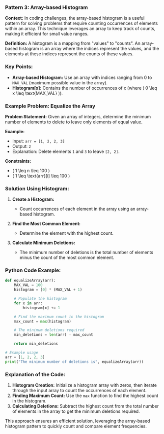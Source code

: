 ### Pattern 3: Array-based Histogram

**Context:**
In coding challenges, the array-based histogram is a useful pattern for solving problems that require counting occurrences of elements within an array. This technique leverages an array to keep track of counts, making it efficient for small value ranges.

**Definition:**
A histogram is a mapping from "values" to "counts". An array-based histogram is an array where the indices represent the values, and the elements at these indices represent the counts of these values.

### Key Points:
- **Array-based Histogram:** Use an array with indices ranging from 0 to `MAX_VAL` (maximum possible value in the array).
- **Histogram[x]:** Contains the number of occurrences of x (where \( 0 \leq x \leq \text{MAX_VAL} \)).

### Example Problem: Equalize the Array

**Problem Statement:**
Given an array of integers, determine the minimum number of elements to delete to leave only elements of equal value.

**Example:**
- Input: `arr = [1, 2, 2, 3]`
- Output: `2`
- Explanation: Delete elements `1` and `3` to leave `[2, 2]`.

**Constraints:**
- \( 1 \leq n \leq 100 \)
- \( 1 \leq \text{arr}[i] \leq 100 \)

### Solution Using Histogram:

1. **Create a Histogram:**
    - Count occurrences of each element in the array using an array-based histogram.

2. **Find the Most Common Element:**
    - Determine the element with the highest count.

3. **Calculate Minimum Deletions:**
    - The minimum number of deletions is the total number of elements minus the count of the most common element.

### Python Code Example:

```python
def equalizeArray(arr):
    MAX_VAL = 100
    histogram = [0] * (MAX_VAL + 1)

    # Populate the histogram
    for x in arr:
        histogram[x] += 1

    # Find the maximum count in the histogram
    max_count = max(histogram)

    # The minimum deletions required
    min_deletions = len(arr) - max_count

    return min_deletions

# Example usage
arr = [1, 2, 2, 3]
print("The minimum number of deletions is", equalizeArray(arr))
```

### Explanation of the Code:

1. **Histogram Creation:** Initialize a histogram array with zeros, then iterate through the input array to count the occurrences of each element.
2. **Finding Maximum Count:** Use the `max` function to find the highest count in the histogram.
3. **Calculating Deletions:** Subtract the highest count from the total number of elements in the array to get the minimum deletions required.

This approach ensures an efficient solution, leveraging the array-based histogram pattern to quickly count and compare element frequencies.